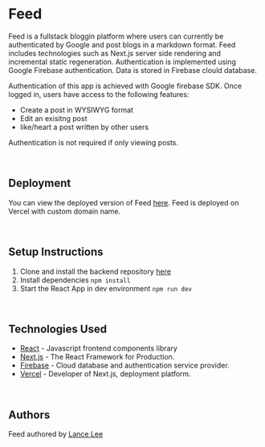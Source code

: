 <!-- Testing to see if this is visible -->
# Feed

Feed is a fullstack bloggin platform where users can currently be authenticated by Google and post blogs in a markdown format. Feed includes technologies such as Next.js server side rendering and incremental static regeneration. Authentication is implemented using Google Firebase authentication. Data is stored in Firebase clould database.

Authentication of this app is achieved with Google firebase SDK. Once logged in, users have access to the following features: 
- Create a post in WYSIWYG format
- Edit an exisitng post
- like/heart a post written by other users

Authentication is not required if only viewing posts.

<br>

## Deployment

You can view the deployed version of Feed [here](https://feed.leehplance.com).
Feed is deployed on Vercel with custom domain name.

<br>

## Setup Instructions

1. Clone and install the backend repository [here](https://github.com/lancelee2885/nextjs-react-blog)
3. Install dependencies `npm install`
4. Start the React App in dev environment `npm run dev`

<br>

## Technologies Used

- [React](https://reactjs.org/) - Javascript frontend components library
- [Next.js](https://nextjs.org) - The React Framework for Production.
- [Firebase](https://firebase.google.com) - Cloud database and authentication service provider.
- [Vercel](https://vercel.com/dashboard) - Developer of Next.js, deployment platform.

<br>

## Authors 

Feed authored by [Lance Lee](https://github.com/lancelee2885)

<br>

